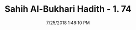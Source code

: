 ---
title        : "Sahih Al-Bukhari Hadith - 1. 74"
date         : 7/25/2018 1:48:10 PM
draft        : false
type         : "hadith"
layout       : "hadith"
BookCode     : "SHB"
VolumeNumber : "1"
HadithNumber : "74"
categories  :  ["Knowledge-'May I follow you so that you teach me something'"]
tags  :  ["Ibn Abbas"]
---